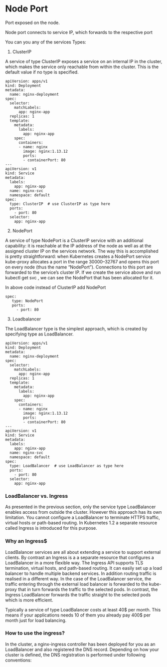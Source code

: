 # Node Port

Port exposed on the node.

Node port connects to service IP, which forwards to the respective port

You can you any of the services Types:
1. ClusterIP

A service of type ClusterIP exposes a service on an internal IP in the cluster, which makes the service only reachable from within the cluster. This is the default value if no type is specified.

```
apiVersion: apps/v1
kind: Deployment
metadata:
  name: nginx-deployment
spec:
  selector:
    matchLabels:
      app: nginx-app
  replicas: 1
  template:
    metadata:
      labels:
        app: nginx-app
    spec:
      containers:
      - name: nginx
        image: nginx:1.13.12
        ports:
        - containerPort: 80
---
apiVersion: v1
kind: Service
metadata:
  labels:
    app: nginx-app
  name: nginx-svc
  namespace: default
spec:
  type: ClusterIP  # use ClusterIP as type here
  ports:
    - port: 80
  selector:
    app: nginx-app
```

2. NodePort

A service of type NodePort is a ClusterIP service with an additional capability: it is reachable at the IP address of the node as well as at the assigned cluster IP on the services network. The way this is accomplished is pretty straightforward: when Kubernetes creates a NodePort service kube-proxy allocates a port in the range 30000–32767 and opens this port on every node (thus the name “NodePort”). Connections to this port are forwarded to the service’s cluster IP. If we create the service above and run kubectl get svc <your-service>, we can see the NodePort that has been allocated for it.

In above code instead of ClusterIP add NodePort
```
spec:
   type: NodePort
   ports:
     - port: 80
```

3. Loadbalancer 

The LoadBalancer type is the simplest approach, which is created by specifying type as LoadBalancer.

```
apiVersion: apps/v1
kind: Deployment
metadata:
  name: nginx-deployment
spec:
  selector:
    matchLabels:
      app: nginx-app
  replicas: 1
  template:
    metadata:
      labels:
        app: nginx-app
    spec:
      containers:
      - name: nginx
        image: nginx:1.13.12
        ports:
        - containerPort: 80
---
apiVersion: v1
kind: Service
metadata:
  labels:
    app: nginx-app
  name: nginx-svc
  namespace: default
spec:
  type: LoadBalancer  # use LoadBalancer as type here
  ports:
    - port: 80
  selector:
    app: nginx-app
```

### LoadBalancer vs. Ingress

As presented in the previous section, only the service type LoadBalancer enables access from outside the cluster. However this approach has its own limitation. You cannot configure a LoadBalancer to terminate HTTPS traffic, virtual hosts or path-based routing. In Kubernetes 1.2 a separate resource called Ingress is introduced for this purpose.

### Why an Ingress$
LoadBalancer services are all about extending a service to support external clients. By contrast an Ingress is a a separate resource that configures a LoadBalancer in a more flexible way. The Ingress API supports TLS termination, virtual hosts, and path-based routing. It can easily set up a load balancer to handle multiple backend services. In addition routing traffic is realised in a different way. In the case of the LoadBalancer service, the traffic entering through the external load balancer is forwarded to the kube-proxy that in turn forwards the traffic to the selected pods. In contrast, the Ingress LoadBalancer forwards the traffic straight to the selected pods which is more efficient.

Typically a service of type LoadBalancer costs at least 40$ per month. This means if your applications needs 10 of them you already pay 400$ per month just for load balancing.

### How to use the ingress?
In the cluster, a nginx-ingress controller has been deployed for you as an LoadBalancer and also registered the DNS record. Depending on how your cluster is defined, the DNS registration is performed under following conventions:
